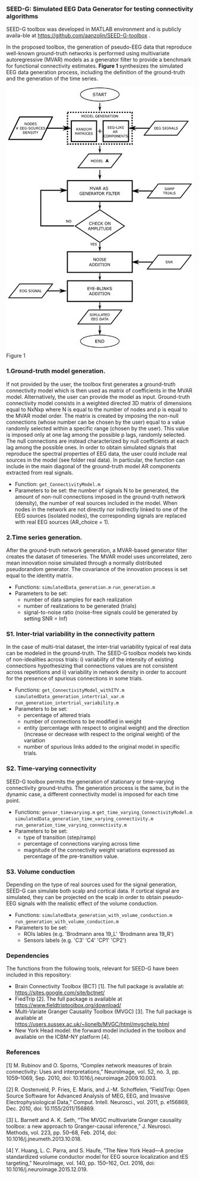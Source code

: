 ### SEED-G: Simulated EEG Data Generator for testing connectivity algorithms
SEED-G toolbox was developed in MATLAB environment and is publicly availa-ble at https://github.com/aanzolin/SEED-G-toolbox .

In the proposed toolbox, the generation of pseudo-EEG data that reproduce well-known ground-truth networks is performed using 
multivariate autoregressive (MVAR) models as a generator filter to provide a benchmark for functional connectivity estimates. 
**Figure 1** synthesizes the simulated EEG data generation process, including the definition of the ground-truth and the generation 
of the time series.

![](/Figure1.jpg) 
Figure 1

### 1.Ground-truth model generation.

If not provided by the user, the toolbox first generates a ground-truth connectivity model which is then used as matrix of coefficients in the MVAR model. Alternatively, the user can provide the model as input. Ground-truth connectivity model consists in a weighted directed 3D matrix of dimensions equal to NxNxp where N is equal to the number of nodes and p is equal to the MVAR model order. The matrix is created by imposing the non-null connections (whose number can be chosen by the user) equal to a value randomly selected within a specific range (chosen by the user). This value is imposed only at one lag among the possible p lags, randomly selected. The null connections are instead characterized by null coefficients at each lag among the possible ones. In order to obtain simulated signals that reproduce the spectral properties of EEG data, the user could include real sources in the model (see folder real data). In particular, the function can include in the main diagonal of the ground-truth model AR components extracted from real signals. 
	
  * Function: `get_ConnectivityModel.m`
  * Parameters to be set: the number of signals N to be generated, the amount of non-null connections imposed in the ground-truth network (density), the number of real sources included in the model. When nodes in the network are not directly nor indirectly linked to one of the EEG sources (isolated nodes), the corresponding signals are replaced with real EEG sources (AR_choice = 1). 

### 2.Time series generation.

After the ground-truth network generation, a MVAR-based generator filter creates the dataset of timeseries. The MVAR model uses uncorrelated, zero mean innovation noise simulated through a normally distributed pseudorandom generator. The covariance of the innovation process is set equal to the identity matrix. 

* Functions: `simulatedData_generation.m` `run_generation.m`
* Parameters to be set: 
  * number of data samples for each realization
  * number of realizations to be generated (trials)
  * signal-to-noise ratio (noise-free signals could be generated by setting SNR = Inf)

### S1. Inter-trial variability in the connectivity pattern

In the case of multi-trial dataset, the inter-trial variability typical of real data can be modeled in the ground-truth. The SEED-G toolbox models two kinds of non-idealities across trials: i) variability of the intensity of existing connections hypothesizing that connections values are not consistent across repetitions and ii) variability in network density in order to account for the presence of spurious connections in some trials.

* Functions: `get_ConnectivityModel_withITV.m` `simulatedData_generation_intertrial_var.m` `run_generation_intertrial_variability.m`
* Parameters to be set: 
  * percentage of altered trials
  * number of connections to be modified in weight
  * entity (percentage with respect to original weight) and the direction (increase or decrease with respect to the original weight) of the variation
  * number of spurious links added to the original model in specific trials.

### S2. Time-varying connectivity

SEED-G toolbox permits the generation of stationary or time-varying connectivity ground-truths. The generation process is the same, but in the dynamic case, a different connectivity model is imposed for each time point. 

* Functions: `genvar_timevarying.m` `get_time_varying_ConnectivityModel.m` `simulatedData_generation_time_varying_connectivity.m` `run_generation_time_varying_connectivity.m`
* Parameters to be set: 
  * type of transition (step/ramp)
  * percentage of connections varying across time
  * magnitude of the connectivity weight variations expressed as percentage of the pre-transition value.

### S3. Volume conduction

Depending on the type of real sources used for the signal generation, SEED-G can simulate both scalp and cortical data. If cortical signal are simulated, they can be projected on the scalp in order to obtain pseudo-EEG signals with the realistic effect of the volume conduction.
* Functions: `simulatedData_generation_with_volume_conduction.m` `run_generation_with_volume_conduction.m` 
* Parameters to be set: 
  * ROIs lables (e.g. 'Brodmann area 19_L' 'Brodmann area 19_R')
  * Sensors labels (e.g. 'C3' 'C4' 'CP1' 'CP2')


### Dependencies

The functions from the following tools, relevant for SEED-G have been included in this repository:

* Brain Connectivity Toolbox (BCT) [1]. The full package is available at: https://sites.google.com/site/bctnet/  
* FiedTrip [2]. The full package is available at https://www.fieldtriptoolbox.org/download/ 
* Multi-Variate Granger Causality Toolbox (MVGC) [3]. The full package is available at https://users.sussex.ac.uk/~lionelb/MVGC/html/mvgchelp.html 
* New York Head model: the forward model included in the toolbox and available on the ICBM-NY platform [4].


### References 

[1]	M. Rubinov and O. Sporns, “Complex network measures of brain connectivity: Uses and interpretations,” NeuroImage, vol. 52, no. 3, pp. 1059–1069, Sep. 2010, doi: 10.1016/j.neuroimage.2009.10.003.

[2]	R. Oostenveld, P. Fries, E. Maris, and J.-M. Schoffelen, “FieldTrip: Open Source Software for Advanced Analysis of MEG, EEG, and Invasive Electrophysiological Data,” Comput. Intell. Neurosci., vol. 2011, p. e156869, Dec. 2010, doi: 10.1155/2011/156869.

[3]	L. Barnett and A. K. Seth, “The MVGC multivariate Granger causality toolbox: a new approach to Granger-causal inference,” J. Neurosci. Methods, vol. 223, pp. 50–68, Feb. 2014, doi: 10.1016/j.jneumeth.2013.10.018.

[4]	Y. Huang, L. C. Parra, and S. Haufe, “The New York Head—A precise standardized volume conductor model for EEG source localization and tES targeting,” NeuroImage, vol. 140, pp. 150–162, Oct. 2016, doi: 10.1016/j.neuroimage.2015.12.019.




